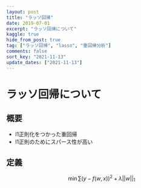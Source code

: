 ```yaml
---
layout: post
title: "ラッソ回帰"
date: 2019-07-01
excerpt: "ラッソ回帰について"
kaggle: true
hide_from_post: true
tag: ["ラッソ回帰", "lasso", "重回帰分析"]
comments: false
sort_key: "2021-11-13"
update_dates: ["2021-11-13"]
---
```


# ラッソ回帰について

## 概要
 - l1正則化をつかった重回帰
 - l1正則のためにスパース性が高い

## 定義

$$
\min \sum(y-f(w,x))^2 + \lambda ||w||_1
$$
